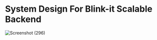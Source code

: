 <h1>System Design For Blink-it Scalable Backend</h1>

![Screenshot (296)](https://github.com/Govind-Upadhyay-12/Lets_Scale_BlinkIt/assets/119063599/5fb7f9b2-01d1-4d53-bb3e-111bed2fab28)
